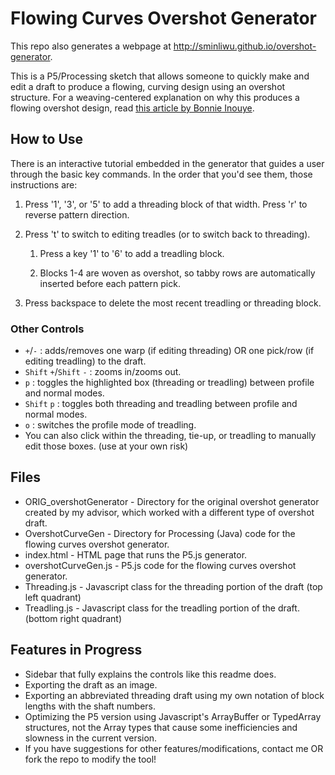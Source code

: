 # Flowing Curves Overshot Generator

This repo also generates a webpage at <http://sminliwu.github.io/overshot-generator>.

This is a P5/Processing sketch that allows someone to quickly make and edit a draft to produce a flowing, curving design using an overshot structure. For a weaving-centered explanation on why this produces a flowing overshot design, read [this article by Bonnie Inouye](http://www.weavezine.com/content/flowing-curves-part-1-overshot-and-weaving-overshot.html).

## How to Use
There is an interactive tutorial embedded in the generator that guides a user through the basic key commands. In the order that you'd see them, those instructions are:
1. Press '1', '3', or '5' to add a threading block of that width. Press 'r' to reverse pattern direction.
2. Press 't' to switch to editing treadles (or to switch back to threading).
   
   1. Press a key '1' to '6' to add a treadling block.
   
   2. Blocks 1-4 are woven as overshot, so tabby rows are automatically inserted before each pattern pick.

3. Press backspace to delete the most recent treadling or threading block.

### Other Controls
* `+`/`-` : adds/removes one warp (if editing threading) OR one pick/row (if editing treadling) to the draft.
* `Shift` `+`/`Shift` `-` : zooms in/zooms out.
* `p` : toggles the highlighted box (threading or treadling) between profile and normal modes.
* `Shift` `p` : toggles both threading and treadling between profile and normal modes.
* `o` : switches the profile mode of treadling.
* You can also click within the threading, tie-up, or treadling to manually edit those boxes. (use at your own risk)

## Files
* ORIG_overshotGenerator - Directory for the original overshot generator created by my advisor, which worked with a different type of overshot draft.
* OvershotCurveGen -  Directory for Processing (Java) code for the flowing curves overshot generator.
* index.html - HTML page that runs the P5.js generator.
* overshotCurveGen.js - P5.js code for the flowing curves overshot generator.
* Threading.js - Javascript class for the threading portion of the draft (top left quadrant)
* Treadling.js - Javascript class for the treadling portion of the draft. (bottom right quadrant)

## Features in Progress
* Sidebar that fully explains the controls like this readme does.
* Exporting the draft as an image.
* Exporting an abbreviated threading draft using my own notation of block lengths with the shaft numbers.
* Optimizing the P5 version using Javascript's ArrayBuffer or TypedArray structures, not the Array types that cause some inefficiencies and slowness in the current version.
* If you have suggestions for other features/modifications, contact me OR fork the repo to modify the tool!
